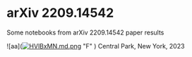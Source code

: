 # arXiv 2209.14542
Some notebooks from arXiv 2209.14542 paper results

![aa](<a href="https://freeimage.host/i/HVlBxMN"><img src="https://iili.io/HVlBxMN.md.png" alt="HVlBxMN.md.png" border="0"></a> "F" )
                                Central Park, New York, 2023
